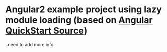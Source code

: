 # Angular2 example project using lazy module loading (based on [Angular QuickStart Source](https://github.com/angular/quickstart))

..need to add more info